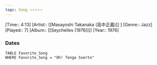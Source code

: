 ```yaml
---
tags: Song ⭐⭐⭐⭐⭐ 
---
```

[Time:: 4:13]
[Artist:: [[Masayoshi Takanaka (高中正義)]] ]
[Genre:: Jazz]
[Played:: 7]
[Album:: [[Seychelles (1976)]]]
[Year:: 1976]
### Dates
````dataview
TABLE Favorite_Song
WHERE Favorite_Song = "Oh! Tengo Suerte"
````